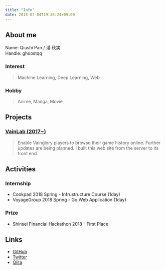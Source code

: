 ```yaml
---
title: "Info"
date: 2018-07-04T19:36:24+09:00
---
```


## About me
Name: Qiushi Pan / 潘 秋実  
Handle: ghoostqq

### Interest
> Machine Learning, Deep Learning, Web

### Hobby
> Anime, Manga, Movie


## Projects
### [VainLab (2017~)](https://vainlab.gitshell.net)
> Enable Vainglory players to browse their game history online. Further updates are being planned. I built this web site from the server to its front end.


## Activities
### Internship
- Cookpad 2018 Spring - Infrustructure Course (1day)
- VoyageGroup 2018 Spring - Go Web Application (1day)

### Prize
- Shinsei Financial Hackathon 2018 - First Place


## Links
- [GitHub](https://github.com/ghoostqq)
- [Twitter](https://twitter.com/ghoostqq)
- [Qiita](https://qiita.com/ghoostqq)

